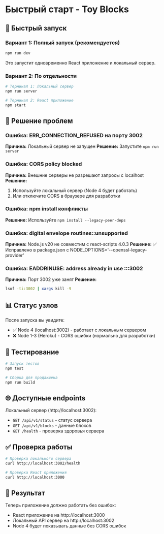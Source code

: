 # Быстрый старт - Toy Blocks

## 🚀 Быстрый запуск

### Вариант 1: Полный запуск (рекомендуется)

```bash
npm run dev
```

Это запустит одновременно React приложение и локальный сервер.

### Вариант 2: По отдельности

```bash
# Терминал 1: Локальный сервер
npm run server

# Терминал 2: React приложение
npm start
```

## 🔧 Решение проблем

### Ошибка: ERR_CONNECTION_REFUSED на порту 3002

**Причина:** Локальный сервер не запущен
**Решение:** Запустите `npm run server`

### Ошибка: CORS policy blocked

**Причина:** Внешние серверы не разрешают запросы с localhost
**Решение:**

1. Используйте локальный сервер (Node 4 будет работать)
2. Или отключите CORS в браузере для разработки

### Ошибка: npm install конфликты

**Решение:** Используйте `npm install --legacy-peer-deps`

### Ошибка: digital envelope routines::unsupported

**Причина:** Node.js v20 не совместим с react-scripts 4.0.3
**Решение:** ✅ Исправлено в package.json с NODE_OPTIONS='--openssl-legacy-provider'

### Ошибка: EADDRINUSE: address already in use :::3002

**Причина:** Порт 3002 уже занят
**Решение:**

```bash
lsof -ti:3002 | xargs kill -9
```

## 📊 Статус узлов

После запуска вы увидите:

- ✅ Node 4 (localhost:3002) - работает с локальным сервером
- ❌ Node 1-3 (Heroku) - CORS ошибки (нормально для разработки)

## 🧪 Тестирование

```bash
# Запуск тестов
npm test

# Сборка для продакшена
npm run build
```

## 🌐 Доступные endpoints

Локальный сервер (http://localhost:3002):

- `GET /api/v1/status` - статус сервера
- `GET /api/v1/blocks` - данные блоков
- `GET /health` - проверка здоровья сервера

## ✅ Проверка работы

```bash
# Проверка локального сервера
curl http://localhost:3002/health

# Проверка React приложения
curl http://localhost:3000
```

## 🎯 Результат

Теперь приложение должно работать без ошибок:

- React приложение на http://localhost:3000
- Локальный API сервер на http://localhost:3002
- Node 4 будет показывать данные без CORS ошибок
